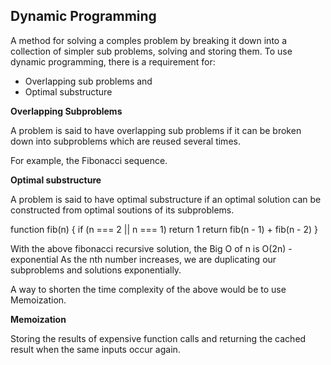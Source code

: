 ## Dynamic Programming

A method for solving a comples problem by breaking it down into a collection of simpler sub problems, solving and storing them.
To use dynamic programming, there is a requirement for:

- Overlapping sub problems and
- Optimal substructure

**Overlapping Subproblems**

A problem is said to have overlapping sub problems if it can be broken down into subproblems which are reused several times.

For example, the Fibonacci sequence.

**Optimal substructure**

A problem is said to have optimal substructure if an optimal solution can be constructed from optimal soutions of its subproblems.

function fib(n) {
if (n === 2 || n === 1) return 1
return fib(n - 1) + fib(n - 2)
}

With the above fibonacci recursive solution, the Big O of n is O(2n) - exponential
As the nth number increases, we are duplicating our subproblems and solutions exponentially.

A way to shorten the time complexity of the above would be to use Memoization.

**Memoization**

Storing the results of expensive function calls and returning the cached result when the same inputs occur again.
